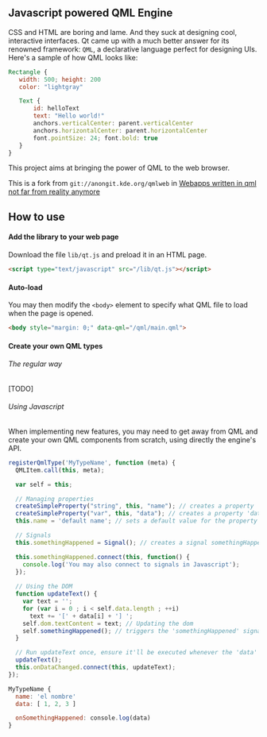 ## Javascript powered QML Engine
CSS and HTML are boring and lame. And they suck at designing cool, interactive interfaces. Qt came up with a much better answer for its renowned framework: `QML`, a declarative language perfect for designing UIs. Here's a sample of how QML looks like:

```QML
Rectangle {
   width: 500; height: 200
   color: "lightgray"

   Text {
       id: helloText
       text: "Hello world!"
       anchors.verticalCenter: parent.verticalCenter
       anchors.horizontalCenter: parent.horizontalCenter
       font.pointSize: 24; font.bold: true
   }
}
```

This project aims at bringing the power of QML to the web browser.

This is a fork from `git://anongit.kde.org/qmlweb` in [Webapps written in qml not far from reality anymore](http://akreuzkamp.de/2013/07/10/webapps-written-in-qml-not-far-from-reality-anymore)

## How to use
#### Add the library to your web page
Download the file `lib/qt.js` and preload it in an HTML page.

```HTML
<script type="text/javascript" src="/lib/qt.js"></script>
```

#### Auto-load
You may then modify the `<body>` element to specify what QML file to load when the page is opened.

```HTML
<body style="margin: 0;" data-qml="/qml/main.qml">
````

#### Create your own QML types
###### The regular way
[TODO]

###### Using Javascript
When implementing new features, you may need to get away from QML and create your own QML components from scratch, using directly the engine's API.

```Javascript
registerQmlType('MyTypeName', function (meta) {
  QMLItem.call(this, meta);

  var self = this;

  // Managing properties
  createSimpleProperty("string", this, "name"); // creates a property 'name' of type string
  createSimpleProperty("var", this, "data"); // creates a property 'data' of undefined type
  this.name = 'default name'; // sets a default value for the property 'name'

  // Signals
  this.somethingHappened = Signal(); // creates a signal somethingHappened

  this.somethingHappened.connect(this, function() {
    console.log('You may also connect to signals in Javascript');
  });
  
  // Using the DOM
  function updateText() {
    var text = '';
    for (var i = 0 ; i < self.data.length ; ++i)
      text += '[' + data[i] + '] ';
    self.dom.textContent = text; // Updating the dom
    self.somethingHappened(); // triggers the 'somethingHappened' signal.
  }

  // Run updateText once, ensure it'll be executed whenever the 'data' property changes.
  updateText();
  this.onDataChanged.connect(this, updateText);
});
```

```QML
MyTypeName {
  name: 'el nombre'
  data: [ 1, 2, 3 ]

  onSomethingHappened: console.log(data)
}
```
